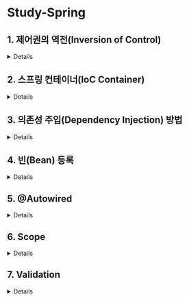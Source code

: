 # Study-Spring

## 1. 제어권의 역전(Inversion of Control)

<details markdown="1">

- 일반적인 제어

  ```Java
  @Controller
  public class BoardController {

      private final BoardRepository boardRepository = new BoardRepository();

      public void save(){
          boardRepository.save();
      }
  }
  ```

  ```Java
  @Repository
  public class BoardRepository {

    public void save() {
        System.out.println("BoardRepository save method 실행");
    }
  }
  ```

  ```Java
  public class BoardControllerTest {

    @Test
    public void controllerTest(){
        BoardController boardController = new BoardController();
        boardController.save();
    }
  }
  ```

  ```Java
  >>> BoardRepository save method 실행
  ```

  1. `BoardController` 클래스의 `save` 메소드를 사용하기 위해서는 `BoardRepository` 객체가 필요하다.
  2. 필요한 의존 객체(`BoardRepository`)를 자신이 만들어(`new`) 사용한다.

- 제어권의 역전

  ```Java
  @Controller
  public class PersonController {

    private final PersonRepository personRepository;

    public PersonController(PersonRepository personRepository) {
        this.personRepository = personRepository;
    }

    public void save(){
        personRepository.save();
    }
  }
  ```

  ```Java
  @Repository
  public class PersonRepository {

    public void save() {
        System.out.println("PersonRepository save method 실행");
    }
  }
  ```

  ```Java
  public class PersonControllerTest {

    @Test
    public void controllerTest(){
        PersonRepository personRepository = new PersonRepository();
        PersonController personController = new PersonController(personRepository);
        personController.save();
    }
  }
  ```

  ```Java
  >>> PersonRepository save method 실행
  ```

  1. `PersonController` 의 `save` 메소드를 사용하기 위해서는 `PersonRepository` 객체가 필요하다.
  2. 필요한 의존 객체(`PersonRepository`)를 자신이 아닌 외부(`PersonControllerTest`)에서 만들어 주입한다.

</details>

## 2. 스프링 컨테이너(IoC Container)

<details markdown="1">

스프링 컨테이너 : 빈의 생성, 소멸등 빈들을 관리하는 도구

- `ApplicationContext` 를 이용한 모든 `Bean` 확인

  ```Java
  public class BootApplicationTests {

    @Autowired
    ApplicationContext context;

    @Test
    public void confirmBeans(){
        String[] beans = context.getBeanDefinitionNames();
        System.out.println(Arrays.toString(beans));
    }
  }
  ```

  ```Java
  >>> [... , bootApplication, ..., boardController, boardRepository, personController, personRepository, ...]
  ```

  1. `IoC Container` 의 구현체인 `ApplicationContext` 를 주입받는다.
  2. `context.getBeanDefinitionNames()` : `Bean` 으로 등록되어 있는 모든 이름을 가져온다.

- `ApplicationContext` 를 이용하여 특정 `Bean` 조회 및 `null` 확인

  ```Java
  public class BootApplicationTests {

    @Autowired
    ApplicationContext context;

    @Test
    public void getBean(){
        BoardController boardController = (BoardController) context.getBean("boardController");
        BoardRepository boardRepository = context.getBean(BoardRepository.class);

        PersonController personController = context.getBean(PersonController.class);
        PersonRepository personRepository = (PersonRepository) context.getBean("personRepository");

        assertThat(boardController).isNotNull();
        assertThat(boardRepository).isNotNull();
        assertThat(personController).isNotNull();
        assertThat(personRepository).isNotNull();
    }
  }
  ```

  ```Java
  >>> 테스트 성공
  ```

  1. `context.getBean()` 의 매개변수 >>  `Bean` 의 이름 or `Bean` 으로 등록 된 클래스
  2. `Bean` 은 `IoC Container` 에 의하여 객체가 생성 되었기 때문에 `null` 이 아니다.

</details>

## 3. 의존성 주입(Dependency Injection) 방법

<details markdown="1">

- 생성자

  ```Java
  @Controller
  public class StudentAController {

    private final StudentARepository studentARepository;

    public StudentAController(StudentARepository studentARepository){
        this.studentARepository = studentARepository;
    }
  }
  ```

  ```Java

  public class StudentControllerTest {

    @Autowired
    StudentAController studentAController;

    @Test
    public void dIConstructor(){
        assertThat(studentAController).isNotNull();
    }
  }
  ```

  ```Java
  >>> 테스트 성공
  ```

- 필드

  ```Java
  @Controller
  public class StudentBController {

    @Autowired
    StudentBRepository studentBRepository;
  }
  ```

  ```Java
  public class StudentControllerTest {

    @Autowired
    StudentBController studentBController;

    @Test
    public void dIField(){
        assertThat(studentBController).isNotNull();
    }
  }
  ```

  ```Java
  >>> 테스트 성공
  ```

- 세터(Setter)

  ```Java
  @Controller
  public class StudentCController {

    private StudentCRepository studentCRepository;

    @Autowired
    public void setStudentCRepository(StudentCRepository studentCRepository) {
        this.studentCRepository = studentCRepository;
    }
  }
  ```

  ```Java
  public class StudentControllerTest {

    @Autowired
    StudentCController studentCController;

    @Test
    public void dISetter(){
        assertThat(studentCController).isNotNull();
    }
  }
  ```

  ```Java
  >>> 테스트 성공
  ```

</details>

## 4. 빈(Bean) 등록

<details markdown="1">

빈 : IoC Container 에서 관리하는 자바 객체

- XML 이용 - 1 (`<bean>`)

  ```Java
  public class UserController {

    UserRepository userRepository;

    public void setUserRepository(UserRepository userRepository) {
        this.userRepository = userRepository;
    }
  }
  ```

  ```Java
  public class UserRepository {
  }
  ```

  ```Java
  public class BootApplication {

    public static void main(String[] args) {
        ApplicationContext context = new ClassPathXmlApplicationContext("application.xml");
        String[] beans = context.getBeanDefinitionNames();

        System.out.println(Arrays.toString(beans));
    }
  }
  ```

  ```Java
  <?xml version="1.0" encoding="UTF-8"?>
  <beans xmlns="http://www.springframework.org/schema/beans"
       xmlns:xsi="http://www.w3.org/2001/XMLSchema-instance"
       xsi:schemaLocation="http://www.springframework.org/schema/beans http://www.springframework.org/schema/beans/spring-beans.xsd">

    <bean id="userController" class="com.kyunghwan.User.UserController">
        <property name="userRepository" ref="userRepository"/>
    </bean>

    <bean id="userRepository" class="com.kyunghwan.User.UserRepository"/>
  </beans>
  ```

  ```Java
  >>> [userController, userRepository]
  ```

  1. `Bean` 의 속성으로 `id`, `class` 를 지정한다.
  2. `<property>` 태그를 이용하여 의존 객체(`userRepository`)를 주입한다.
  3. IoC Container(`ApplicationContext`) 를 이용하여 `Bean` 을 출력하면 XML에서 `Bean` 으로 등록하였던 객체가 출력된다.

- XML 이용 - 2 (`context:component-scan`)

  ```Java
  @Controller // 추가
  public class UserController {
    // 동일
  }
  ```

  ```Java
  @Repository // 추가
  public class UserRepository {
  }
  ```

  ```Java
  public class BootApplication {

    public static void main(String[] args) {

        ApplicationContext context = new ClassPathXmlApplicationContext("application2.xml");
        String[] beans = context.getBeanDefinitionNames();

        System.out.println(Arrays.toString(beans));
    }
  }
  ```

  ```Java
  <?xml version="1.0" encoding="UTF-8"?>
  <beans xmlns="http://www.springframework.org/schema/beans"
       xmlns:xsi="http://www.w3.org/2001/XMLSchema-instance"
       xmlns:context="http://www.springframework.org/schema/context"
       xsi:schemaLocation="http://www.springframework.org/schema/beans http://www.springframework.org/schema/beans/spring-beans.xsd http://www.springframework.org/schema/context http://www.springframework.org/schema/context/spring-context.xsd">

    <context:component-scan base-package="com.kyunghwan"/>

  </beans>
  ```

  ```Java
  >>> [userController, userRepository, ..., ...]
  ```

  1. `@Component`이 포함된 클래스를 전부 `Bean` 으로 등록한다.
  2. Controller와 Repository에 `@Component` 어노테이션을 확장한 `@Controller`, `@Repository` 어노테이션을 추가하였기 때문에 `Bean` 으로 등록된다.

- Java 클래스 이용 - 1 (`@Configuration`, `@bean`)

  ```Java
  // 삭제
  public class UserController {
    // 동일
  }
  ```

  ```Java
  // 삭제
  public class UserRepository {
  }
  ```

  ```Java
  @Configuration
  public class UserConfig {

    @Bean
    public UserRepository userRepository(){
        return new UserRepository();
    }

    @Bean
    public UserController userController(UserRepository userRepository){
        UserController userController = new UserController();
        userController.setUserRepository(userRepository);
        return new UserController();
    }
  }
  ```

  ```Java
  public class BootApplication {

    public static void main(String[] args) {

        ApplicationContext context = new AnnotationConfigApplicationContext(UserConfig.class);
        String[] beans = context.getBeanDefinitionNames();

        System.out.println(Arrays.toString(beans));
    }
  }
  ```

  ```Java
  >>> [..., ..., userConfig, userRepository, userController]
  ```  

  1. `Bean` 설정 파일 클래스(`UserConfig`)에 `@Configuration` 어노테이션 추가
  2. `@Bean` 어노테이션을 사용하여 `Bean` 으로 등록할 객체 반환
  3. `AnnotationConfigApplicationContext` 의 매개변수에 `@Configuration` 을 적용한 클래스를 사용하여 해당 클래스가 빈 설정 파일이 된다.

- Java 클래스 이용 - 2 (`@ComponentScan`)

  ```Java
  @Configuration
  @ComponentScan(basePackageClasses = com.kyunghwan.User.UserConfig.class)
  public class UserConfig {
  }
  ```

  ```Java
  @Controller // 추가
  public class UserController {
    // 동일
  }
  ```

  ```Java
  @Repository // 추가
  public class UserRepository {
  }
  ```

  ```Java
  public class BootApplication {

    public static void main(String[] args) {
      // 동일
  }
  ```

  ```Java
  >>> [..., ..., userConfig, userRepository, userController]
  ```

  1. `@Component` 어노테이션을 이용하여 `@Component` 어노테이션을 사용하는 모든 클래스를 `Bean` 으로 등록
  2. `basePackageClasses` 속성으로 탐색 시작 클래스 설정
  3. `@Component` 어노테이션을 포함하는 `UserConfig`, `UserController`, `UserRepository` 클래스 `Bean` 으로 등록

- Java 클래스 이용 - 3 (`@SpringBootApplication`)

  ```Java
  @SpringBootApplication
  public class BootApplication {

    public static void main(String[] args) {
        SpringApplication.run(BootApplication.class, args);
    }
  }
  ```

  ```Java
  public class BootApplicationTests {

    @Autowired
    ApplicationContext context;

    @Test
    public void confirmBeans(){
        String[] beans = context.getBeanDefinitionNames();
        System.out.println(Arrays.toString(beans));
    }
  }
  ```

  ```Java
  >>> [..., ..., UserController, UserRepository, ...]
  ```

  1. `@SpringBootApplication` 은 `@ComponentScan`, `@Configuration` 두 가지의 어노테이션을 포함한다.
  2. `BootApplication` 클래스 자체가 `Bean` 설정 파일이 된다.

</details>

## 5. @Autowired

<details markdown="1">

`@Autowired` : `Bean` 으로 등록된 클래스들의 의존성을 주입시켜주는 어노테이션

- 필드를 통한 의존성 주입
  ```Java
  @Controller
  public class ShopController {

    @Autowired
    private ShopRepository shopRepository;
  }
  ```

  ```Java
  public class ShopRepository {
  }
  ```

  ```Java
  >>> 어플리케이션 실행 실패
  ```

  1. `ShopController` 클래스는 `@Controller` 어노테이션을 사용하고 있으므로 `Bean` 이다.
  2. `ShopRepository` 클래스는 `@Component` 어노테이션을 포함하지 않으므로 `Bean` 이 아니다.
  3. `@Autowired` 로 의존성을 주입 받기 위해서는 의존 관계의 클래스 들은 모두 `Bean` 으로 등록 되어야 한다.
  4. `ShopController` 클래스의 인스턴스는 생성이 되지만 의존성 주입에 실패하여 어플리케이션 실행이 실패한다.

  ```Java
  @Repository // 추가
  public class ShopRepository {
  }
  ```

  ```Java
  >>> 어플리케이션 실행 성공
  ```

  1. `ShopRepository` 클래스에 `@Repository` 어노테이션을 사용하여 `Bean` 으로 등록한다.
  2. 의존 관계에 있는 클래스들이 모두 `Bean` 이므로 의존성 주입이 성공하여 어플리케이션 실행이 성공한다.

- 선택적인 의존성 주입

  ```Java
  @Controller
  public class ShopController {

      @Autowired(required = false)
      private ShopRepository shopRepository;
  }
  ```

  ```Java
  // 삭제
  public class ShopRepository {
  }
  ```

  ```Java
  >>> 어플리케이션 실행 성공
  ```

  1. `required = false` 를 사용하면 의존성 주입을 선택적으로 할 수 있다.
  2. `ShopController` 클래스는 의존성이 주입되지 않은 채 `Bean` 으로 등록된다.
  3. `ShopRepository` 클래스는 `Bean` 이 아니지만 의존성 주입을 하지 않았기에 어플리케이션 실행이 성공한다.

- 생성자를 통한 의존성 주입

  ```Java
  @Controller
  public class ShopController {

      private ShopRepository shopRepository;

      @Autowired(required = false)
      public ShopController(ShopRepository shopRepository){
          this.shopRepository = shopRepository;
      }
  }
  ```

  ```Java
  >>> 어플리케이션 실행 실패
  ```

  1. 생성자를 통하여 의존성을 주입 받을 경우 `ShopController` 클래스는 `ShopRepository` 객체가 없으면 생성이 불가능하다.
  2. 의존성 주입을 선택적으로 할 수 없다.
  3. 필요한 의존 객체를 강제 할 수 있는 장점을 가진다.

- 같은 타입의 `Bean` 이 여러개 일 경우

  ```Java
  public interface ShopInterfaceRepository {
  }
  ```

  ```Java
  @Repository
  public class ShopAbcRepository implements ShopInterfaceRepository {
  }
  ```

  ```Java
  @Repository
  public class ShopDefRepository implements ShopInterfaceRepository {
  }
  ```

  ```Java
  @Controller
  public class ShopController {

      @Autowired
      ShopInterfaceRepository repository;
  }
  ```

  ```Java
  >>> 어플리케이션 실행 실패
  ```

  1. 하나의 인터페이스를 상속받은 두 개의 `Bean` 이 존재하는 경우(같은 타입의 `Bean` 이 다수)
  2. 사용자가 원하는 `Bean` 을 알 수가 없으므로 의존성 주입에 실패한다.

  - 해결방법 1 : `@Primary`

    ```Java
    @Repository @Primary
    public class ShopDefRepository implements ShopInterfaceRepository {
    }
    ```

    ```Java
    @Controller
    public class ShopController {

        @Autowired
        ShopInterfaceRepository repository;

        public void printBean(){
            System.out.println(repository.getClass());
        }
    }
    ```

    ```Java
    public class ShopControllerTest {

        @Autowired
        ShopController shopController;

        @Test
        public void printBean(){
            shopController.printBean();
        }
    }
    ```

    ```Java
    >>> com.kyunghwan.Shop.ShopAbcRepository
    ```

    1. `@Primary` 어노테이션을 사용하면 같은 타입의 `Bean` 이 존재하여도 의존성 주입이 가능하다.
    2. `@Primary` 어노테이션이 적용된 `ShopAbcRepository` 클래스가 출력된다.
  - 해결방법2 : `@Qualifier`
    ```Java
    @Repository // 삭제
    public class ShopDefRepository implements ShopInterfaceRepository {
    }
    ```

    ```Java
    @Controller
    public class ShopController {

        @Autowired @Qualifier("shopAbcRepository")
        ShopInterfaceRepository repository;

        // 동일
    }
    ```

    ```Java
    >>> com.kyunghwan.Shop.ShopAbcRepository
    ```
    1. `@Qualifier` 어노테이션과 `Bean` 의 id를 이용하여 의존성 주입이 가능하다.
    2. `Bean` 의 id는 앞자리가 소문자인 클래스의 이름이다.

  - 해결방법3 : 다수의 `Bean` 모두 주입받기

    ```Java
    @Controller
    public class ShopController {

        @Autowired
        List<ShopInterfaceRepository> repositories;

        public void printBean(){
            for (ShopInterfaceRepository repository : repositories){
                System.out.println(repository.getClass());
            }
        }
    }
    ```

    ```Java
    >>> com.kyunghwan.Shop.ShopAbcRepository
    >>> com.kyunghwan.Shop.ShopDefRepository
    ```

    1. `List` 자료형을 이용하여 해당하는 타입의 모든 `Bean` 을 받아온다.
    2. 타입이 똑같은 `Bean`이 모두 출력된다.

</details>

## 6. Scope

<details markdown="1">

- 모든 `Bean` 은 `Scope` 가 존재한다.
  1. `Scope` 에 관련된 설정을 하지 않으면 기본적으로 `싱글톤` 으로 생성된다.
  2. `싱글톤` : 해당 `Bean` 의 인스턴스가 1개 존재하는 형태
      ```Java
      @Component
      public class Single {
      }
      ```
      ```Java
      @SpringBootTest
      public class SingleTest {
        @Autowired
        Single single;

        @Autowired
        Single single2;

        @Test
        public void 싱글톤_테스트(){

            System.out.println(single); // Single@3eed0f5
            System.out.println(single2); // Single@3eed0f5

            assertThat(single).isEqualTo(single2);
        }
      }
      ```
- `프로토타입`
  1. 새로운 인스턴스를 생성하여 사용하는 형태
      ```Java
      @Component @Scope("prototype")
      public class Proto {
      }
      ```
      ```Java
      public class SingleTest {

        @Autowired
        Proto proto;

        @Autowired
        Proto proto2;

        @Test
        public void 프로토_테스트(){
            System.out.println(proto); // Proto@2dbd803f
            System.out.println(proto2); // Proto@3e48e859

            assertThat(proto).isNotEqualTo(proto2);
        }
      }
      ```
  2. `프로토타입` 의 `Bean` 이 `싱글톤` 을 참조하는 경우 문제가 없다.
- `싱글톤` 이 `프로토타입` 을 참조하는 경우
  1. `프로토타입` 의 `Bean` 이 인스턴스를 생성하지 못하는 상황이 발생
      ```Java
      @Component
      public class Single {
          @Autowired
          Proto proto;
      }
      ```
      ```Java
      @Test
      public void 싱글톤이_프로토_참조(){
          System.out.println(single.getProto()); // Proto@3a022576
          System.out.println(single.getProto()); // Proto@3a022576

          assertThat(single.getProto()).isEqualTo(single.getProto());
      }
      ```
  2. 해결방법, `proxyMode` 속성 사용
     ```Java
     @Component @Scope(value = "prototype", proxyMode = ScopedProxyMode.TARGET_CLASS)
     public class Proto {
     }
     ```
     ```Java
     @Test
     public void 싱글톤이_프로토_참조(){
        System.out.println(single.getProto()); // Proto@78de58ea
        System.out.println(single.getProto()); // Proto@3a022576
     }
     ```


</details>

## 7. Validation

<details markdown="1">

1. `Validator` 사용
    1. [Interface Validator](https://docs.spring.io/spring/docs/current/javadoc-api/org/springframework/validation/Validator.html) : 애플리케이션 고유의 객체에 대한 유효성 검사기
    2. `supports`, `validate` 두 가지의 메소드를 구현하여야 한다.
        - `supprots` : 검증하여야 하는 인스턴스의 클래스가 `Validator` 가 검증할 수 있는지 판단하는 메소드
        - `Event` 클래스의 적합성 검사
          ```java
          @Override
          public boolean supports(Class<?> clazz) {
              return Event.class.equals(clazz);
          }
          ```
        - `validate` : 검증 가능한 클래스에 대한 유효성 검사가 실질적으로 이루어지는 메소드
        - `Event` 클래스의 `title` 필드 `not null` 검사
          ```java
          @Override
          public void validate(Object target, Errors errors) {
              ValidationUtils.rejectIfEmptyOrWhitespace(errors, "title", "Empty", "타이틀이 비어있으면 안됩니다.");
          }
          ```
2. 어노테이션 사용
    1. `LocalValidatorFactoryBean` 클래스를 의존성 주입을 받아 사용
        ```java
        @Autowired
        private Validator validator;
        ```
    2. 유효성 검증을 하고자 하는 필드에 어노테이션을 사용한다.
        ```java
        public class Event {
          private Long idx;

          @NotEmpty
          private String title;
        }
        ```


</details>
